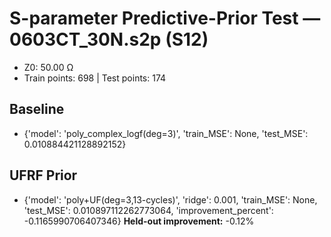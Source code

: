# S-parameter Predictive-Prior Test — 0603CT_30N.s2p (S12)
- Z0: 50.00 Ω
- Train points: 698  |  Test points: 174

## Baseline
- {'model': 'poly_complex_logf(deg=3)', 'train_MSE': None, 'test_MSE': 0.010884421128892152}

## UFRF Prior
- {'model': 'poly+UF(deg=3,13-cycles)', 'ridge': 0.001, 'train_MSE': None, 'test_MSE': 0.010897112262773064, 'improvement_percent': -0.1165990706407346}
**Held-out improvement:** -0.12%